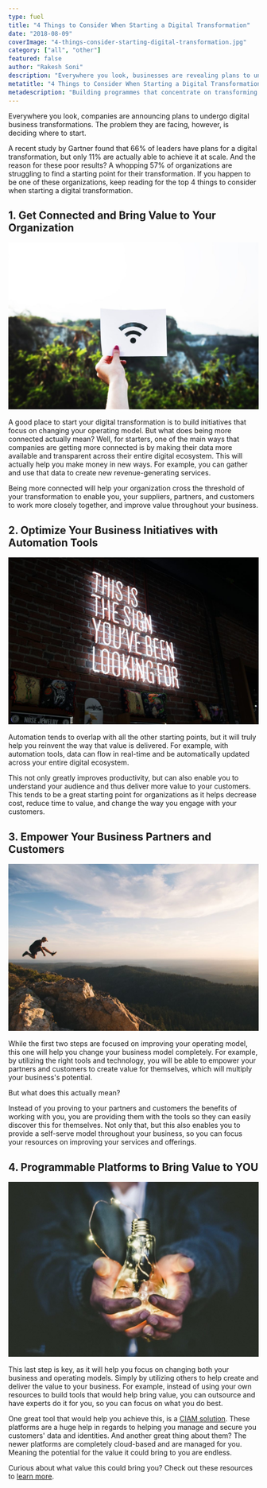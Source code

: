 ```yaml
---
type: fuel
title: "4 Things to Consider When Starting a Digital Transformation"
date: "2018-08-09"
coverImage: "4-things-consider-starting-digital-transformation.jpg"
category: ["all", "other"]
featured: false
author: "Rakesh Soni"
description: "Everywhere you look, businesses are revealing plans to undergo digital business transformations. The problem they are facing, though is deciding where to start."
metatitle: "4 Things to Consider When Starting a Digital Transformation"
metadescription: "Building programmes that concentrate on transforming the operating model is a good place to start the digital transformation."
---
```


Everywhere you look, companies are announcing plans to undergo digital business transformations. The problem they are facing, however, is deciding where to start.

A recent study by Gartner found that 66% of leaders have plans for a digital transformation, but only 11% are actually able to achieve it at scale. And the reason for these poor results? A whopping 57% of organizations are struggling to find a starting point for their transformation. If you happen to be one of these organizations, keep reading for the top 4 things to consider when starting a digital transformation.

## 1\. Get Connected and Bring Value to Your Organization

![rawpixel](rawpixel-268378-unsplash-1024x683.jpg)

A good place to start your digital transformation is to build initiatives that focus on changing your operating model. But what does being more connected actually mean? Well, for starters, one of the main ways that companies are getting more connected is by making their data more available and transparent across their entire digital ecosystem. This will actually help you make money in new ways. For example, you can gather and use that data to create new revenue-generating services.

Being more connected will help your organization cross the threshold of your transformation to enable you, your suppliers, partners, and customers to work more closely together, and improve value throughout your business.

## 2\. Optimize Your Business Initiatives with Automation Tools

![](austin-chan-275638-unsplash-1024x683.jpg)

Automation tends to overlap with all the other starting points, but it will truly help you reinvent the way that value is delivered. For example, with automation tools, data can flow in real-time and be automatically updated across your entire digital ecosystem.

This not only greatly improves productivity, but can also enable you to understand your audience and thus deliver more value to your customers. This tends to be a great starting point for organizations as it helps decrease cost, reduce time to value, and change the way you engage with your customers.

## 3\. Empower Your Business Partners and Customers

![](jordan-mcqueen-99269-unsplash-1024x683.jpg)

While the first two steps are focused on improving your operating model, this one will help you change your business model completely. For example, by utilizing the right tools and technology, you will be able to empower your partners and customers to create value for themselves, which will multiply your business's potential.

But what does this actually mean?

Instead of you proving to your partners and customers the benefits of working with you, you are providing them with the tools so they can easily discover this for themselves. Not only that, but this also enables you to provide a self-serve model throughout your business, so you can focus your resources on improving your services and offerings.

## 4\. Programmable Platforms to Bring Value to YOU

![riccardo-annandale](riccardo-annandale-140624-unsplash-e1533839787184-1024x714.jpg)

This last step is key, as it will help you focus on changing both your business and operating models. Simply by utilizing others to help create and deliver the value to your business. For example, instead of using your own resources to build tools that would help bring value, you can outsource and have experts do it for you, so you can focus on what you do best.

One great tool that would help you achieve this, is a [CIAM solution](https://www.loginradius.com/blog/2018/03/top-5-business-objectives-that-ciam-solves). These platforms are a huge help in regards to helping you manage and secure you customers' data and identities. And another great thing about them? The newer platforms are completely cloud-based and are managed for you. Meaning the potential for the value it could bring to you are endless.

Curious about what value this could bring you? Check out these resources to [learn more](https://www.loginradius.com/customer-identity-management-b2c-ciam/).
